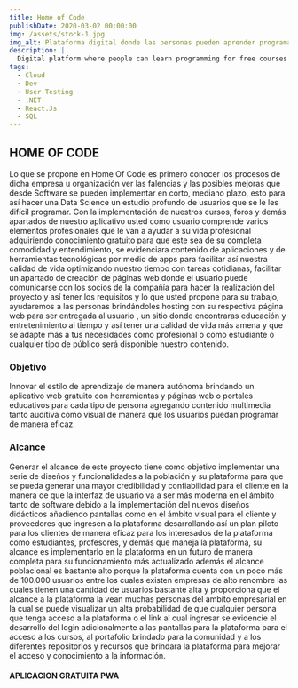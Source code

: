 ```yaml
---
title: Home of Code
publishDate: 2020-03-02 00:00:00
img: /assets/stock-1.jpg
img_alt: Plataforma digital donde las personas pueden aprender programacion de manera gratuita 
description: |
  Digital platform where people can learn programming for free courses
tags:
  - Cloud
  - Dev
  - User Testing
  - .NET
  - React.Js
  - SQL
---
```


## HOME OF CODE 

Lo que se propone en Home Of Code es primero conocer los procesos de dicha empresa u organización ver las falencias y las posibles mejoras que desde Software se pueden implementar en corto, mediano plazo, esto para así hacer una Data Science un estudio profundo de usuarios que se le les difícil programar. Con la implementación de nuestros cursos, foros y demás apartados de nuestro aplicativo usted como usuario comprende varios elementos profesionales que le van a ayudar a su vida profesional adquiriendo conocimiento gratuito para que este sea de su completa comodidad y entendimiento, se evidenciara contenido de aplicaciones y de herramientas tecnológicas por medio de apps para facilitar así nuestra calidad de vida optimizando nuestro tiempo con tareas cotidianas, facilitar un apartado de creación de páginas web donde el usuario puede comunicarse con los socios de la compañía para hacer la realización del proyecto y así tener los requisitos y lo que usted propone para su trabajo, ayudaremos a las personas brindándoles hosting con su respectiva página web para ser entregada al usuario , un sitio donde encontraras educación y entretenimiento al tiempo y así tener una calidad de vida más amena y que se adapte más a tus necesidades como profesional o como estudiante o cualquier tipo de público será disponible nuestro contenido.

### Objetivo

Innovar el estilo de aprendizaje de manera autónoma brindando un aplicativo web gratuito con herramientas y páginas web o portales educativos para cada tipo de persona agregando contenido multimedia tanto auditiva como visual de manera que los usuarios puedan programar de manera eficaz. 

###  Alcance

Generar el  alcance de este proyecto tiene como objetivo  implementar una serie de diseños y funcionalidades a la población y su plataforma para que se pueda generar   una mayor credibilidad y confiabilidad para el cliente en la manera de que la interfaz de usuario va a ser más moderna en el ámbito tanto de software  debido a la implementación del nuevos diseños didácticos añadiendo pantallas  como en el ámbito visual para el cliente y proveedores que ingresen a la plataforma desarrollando así un plan piloto para  los clientes de manera eficaz para los interesados de la plataforma como estudiantes, profesores, y demás que maneja la plataforma, su alcance es implementarlo en la plataforma en un futuro de manera completa para su funcionamiento más actualizado además el alcance poblacional es bastante alto porque la plataforma cuenta con un poco más de 100.000 usuarios entre los cuales existen empresas de alto renombre las cuales tienen una cantidad de usuarios bastante alta y proporciona que el alcance a la plataforma la vean muchas personas del ámbito empresarial en la cual se puede visualizar un alta probabilidad de que cualquier persona que tenga acceso a la plataforma o el link al cual ingresar se evidencie el desarrollo del login adicionalmente a las pantallas para la plataforma para el acceso a los cursos, al portafolio brindado para la comunidad y a los diferentes repositorios y recursos que brindara la plataforma para mejorar el acceso y conocimiento a la información.


#### APLICACION GRATUITA PWA

